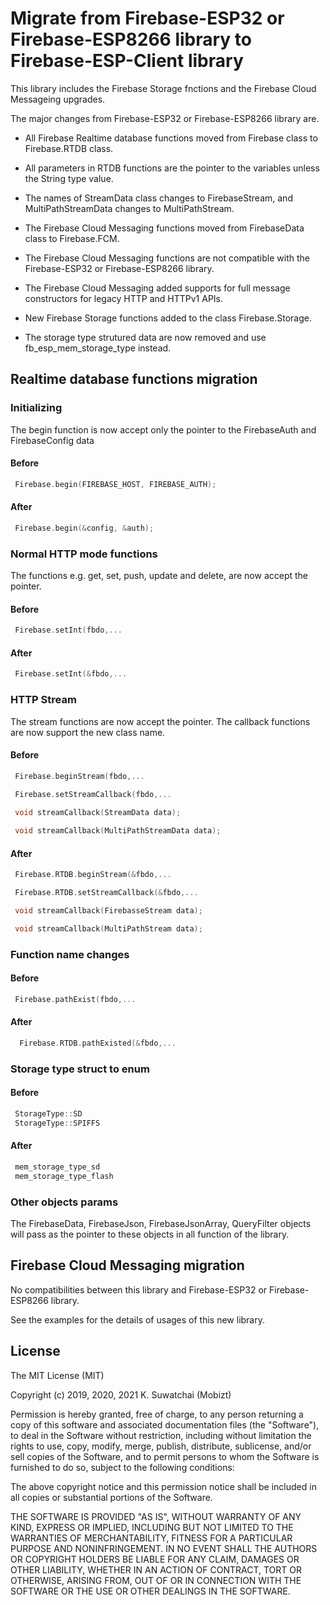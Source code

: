 # Migrate from Firebase-ESP32 or Firebase-ESP8266 library to Firebase-ESP-Client library


This library includes the Firebase Storage fnctions and the Firebase Cloud Messageing upgrades.

The major changes from Firebase-ESP32 or Firebase-ESP8266 library are.

* All Firebase Realtime database functions moved from Firebase class to Firebase.RTDB class.

* All parameters in RTDB functions are the pointer to the variables unless the String type value.

* The names of StreamData class changes to FirebaseStream, and MultiPathStreamData changes to MultiPathStream.

* The Firebase Cloud Messaging functions moved from FirebaseData class to Firebase.FCM.

* The Firebase Cloud Messaging functions are not compatible with the Firebase-ESP32 or Firebase-ESP8266 library.

* The Firebase Cloud Messaging added supports for full message constructors for legacy HTTP and HTTPv1 APIs.

* New Firebase Storage functions added to the class Firebase.Storage.

* The storage type strutured data are now removed and use fb_esp_mem_storage_type instead.


## Realtime database functions migration

### Initializing

The begin function is now accept only the pointer to the FirebaseAuth and FirebaseConfig data

#### Before

```cpp
 Firebase.begin(FIREBASE_HOST, FIREBASE_AUTH);
```

#### After

```cpp
 Firebase.begin(&config, &auth);
```
 

### Normal HTTP mode functions

The functions e.g. get, set, push, update and delete, are now accept the pointer.

#### Before

```cpp
 Firebase.setInt(fbdo,...
```

#### After

```cpp
 Firebase.setInt(&fbdo,...
```


### HTTP Stream

The stream functions are now accept the pointer. The callback functions are now support the new class name.

#### Before

```cpp
 Firebase.beginStream(fbdo,...
 
 Firebase.setStreamCallback(fbdo,...

 void streamCallback(StreamData data);

 void streamCallback(MultiPathStreamData data);
```

#### After

```cpp
 Firebase.RTDB.beginStream(&fbdo,...

 Firebase.RTDB.setStreamCallback(&fbdo,...

 void streamCallback(FirebasseStream data);

 void streamCallback(MultiPathStream data);
```

### Function name changes

#### Before

```cpp
 Firebase.pathExist(fbdo,...
```

#### After

```cpp
  Firebase.RTDB.pathExisted(&fbdo,...
```


### Storage type struct to enum

#### Before

```cpp
 StorageType::SD
 StorageType::SPIFFS
```

#### After

```cpp
 mem_storage_type_sd
 mem_storage_type_flash
```

### Other objects params

The FirebaseData, FirebaseJson, FirebaseJsonArray, QueryFilter objects will pass as the pointer to
these objects in all function of the library.




## Firebase Cloud Messaging migration

No compatibilities between this library and Firebase-ESP32 or Firebase-ESP8266 library.


See the examples for the details of usages of this new library.

 

## License

The MIT License (MIT)

Copyright (c) 2019, 2020, 2021 K. Suwatchai (Mobizt)


Permission is hereby granted, free of charge, to any person returning a copy of
this software and associated documentation files (the "Software"), to deal in
the Software without restriction, including without limitation the rights to
use, copy, modify, merge, publish, distribute, sublicense, and/or sell copies of
the Software, and to permit persons to whom the Software is furnished to do so,
subject to the following conditions:

The above copyright notice and this permission notice shall be included in all
copies or substantial portions of the Software.

THE SOFTWARE IS PROVIDED "AS IS", WITHOUT WARRANTY OF ANY KIND, EXPRESS OR
IMPLIED, INCLUDING BUT NOT LIMITED TO THE WARRANTIES OF MERCHANTABILITY, FITNESS
FOR A PARTICULAR PURPOSE AND NONINFRINGEMENT. IN NO EVENT SHALL THE AUTHORS OR
COPYRIGHT HOLDERS BE LIABLE FOR ANY CLAIM, DAMAGES OR OTHER LIABILITY, WHETHER
IN AN ACTION OF CONTRACT, TORT OR OTHERWISE, ARISING FROM, OUT OF OR IN
CONNECTION WITH THE SOFTWARE OR THE USE OR OTHER DEALINGS IN THE SOFTWARE.


